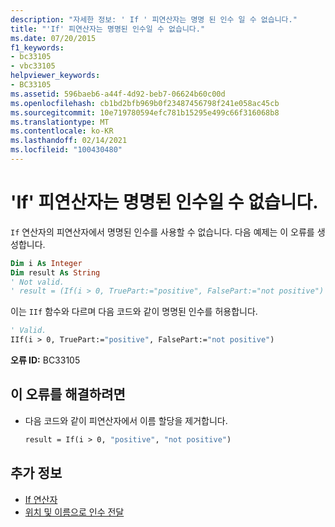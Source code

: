 ```yaml
---
description: "자세한 정보: ' If ' 피연산자는 명명 된 인수 일 수 없습니다."
title: "'If' 피연산자는 명명된 인수일 수 없습니다."
ms.date: 07/20/2015
f1_keywords:
- bc33105
- vbc33105
helpviewer_keywords:
- BC33105
ms.assetid: 596baeb6-a44f-4d92-beb7-06624b60c00d
ms.openlocfilehash: cb1bd2bfb969b0f23487456798f241e058ac45cb
ms.sourcegitcommit: 10e719780594efc781b15295e499c66f316068b8
ms.translationtype: MT
ms.contentlocale: ko-KR
ms.lasthandoff: 02/14/2021
ms.locfileid: "100430480"
---
```

# <a name="if-operands-cannot-be-named-arguments"></a>'If' 피연산자는 명명된 인수일 수 없습니다.

`If` 연산자의 피연산자에서 명명된 인수를 사용할 수 없습니다. 다음 예제는 이 오류를 생성합니다.  
  
```vb  
Dim i As Integer  
Dim result As String  
' Not valid.  
' result = (If(i > 0, TruePart:="positive", FalsePart:="not positive")  
```  
  
 이는 `IIf` 함수와 다르며 다음 코드와 같이 명명된 인수를 허용합니다.  
  
```vb  
' Valid.  
IIf(i > 0, TruePart:="positive", FalsePart:="not positive")  
```  
  
 **오류 ID:** BC33105  
  
## <a name="to-correct-this-error"></a>이 오류를 해결하려면  
  
- 다음 코드와 같이 피연산자에서 이름 할당을 제거합니다.  
  
    ```vb  
    result = If(i > 0, "positive", "not positive")  
    ```  
  
## <a name="see-also"></a>추가 정보

- [If 연산자](../language-reference/operators/if-operator.md)
- [위치 및 이름으로 인수 전달](../programming-guide/language-features/procedures/passing-arguments-by-position-and-by-name.md)
